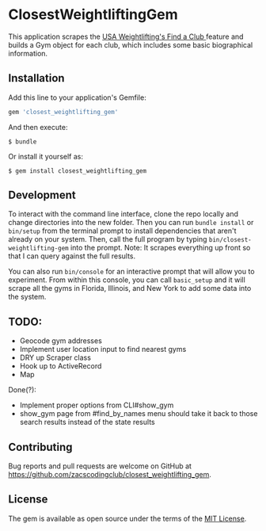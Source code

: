 # ClosestWeightliftingGem

This application scrapes the [USA Weightlifting's Find a Club ](http://www.teamusa.org/usa-weightlifting/clubs-lwc/find-a-club) feature and builds a Gym object for each club, which includes some basic biographical information.

## Installation

Add this line to your application's Gemfile:

```ruby
gem 'closest_weightlifting_gem'
```

And then execute:

    $ bundle

Or install it yourself as:

    $ gem install closest_weightlifting_gem

## Development

To interact with the command line interface, clone the repo locally and change directories into the new folder.   Then you can run `bundle install` or `bin/setup` from the terminal prompt to install dependencies that aren't already on your system. Then, call the full program by typing `bin/closest-weightlifting-gem` into the prompt.  Note:  It scrapes everything up front so that I can query against the full results.

You can also run `bin/console` for an interactive prompt that will allow you to experiment. From within this console, you can call `basic_setup` and it will scrape all the gyms in Florida, Illinois, and New York to add some data into the system.

TODO:
---
* Geocode gym addresses
* Implement user location input to find nearest gyms
* DRY up Scraper class
* Hook up to ActiveRecord
* Map

Done(?):
* Implement proper options from CLI#show_gym
* show_gym page from #find_by_names menu should take it back to those search results instead of the state results

## Contributing

Bug reports and pull requests are welcome on GitHub at https://github.com/zacscodingclub/closest_weightlifting_gem.


## License

The gem is available as open source under the terms of the [MIT License](http://opensource.org/licenses/MIT).
